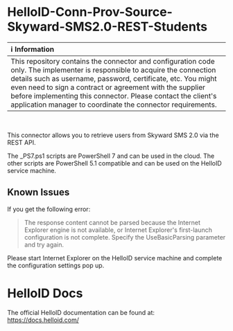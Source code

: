 # HelloID-Conn-Prov-Source-Skyward-SMS2.0-REST-Students

| :information_source: Information |
|:---------------------------|
| This repository contains the connector and configuration code only. The implementer is responsible to acquire the connection details such as username, password, certificate, etc. You might even need to sign a contract or agreement with the supplier before implementing this connector. Please contact the client's application manager to coordinate the connector requirements.       |

<br />
 
This connector allows you to retrieve users from Skyward SMS 2.0 via the REST API.

The _PS7.ps1 scripts are PowerShell 7 and can be used in the cloud. The other scripts are PowerShell 5.1 compatible and can be used on the HelloID service machine.

## Known Issues

If you get the following error:

> The response content cannot be parsed because the Internet Explorer engine is not available, or Internet Explorer's first-launch configuration is not complete. Specify the UseBasicParsing parameter and try again.

Please start Internet Explorer on the HelloID service machine and complete the configuration settings pop up.

# HelloID Docs
The official HelloID documentation can be found at: https://docs.helloid.com/
